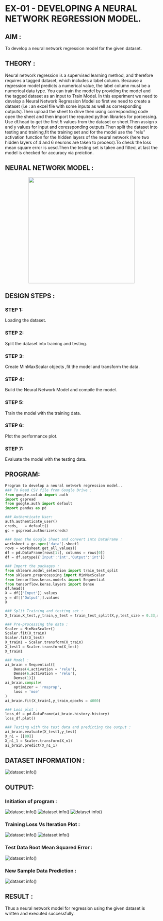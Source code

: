 # EX-01 - DEVELOPING A NEURAL NETWORK REGRESSION MODEL.

## AIM :
To develop a neural network regression model for the given dataset.

## THEORY :
Neural network regression is a supervised learning method, and therefore requires a tagged dataset, which includes a label column. Because a regression model predicts a numerical value, the label column must be a numerical data type. You can train the model by providing the model and the tagged dataset as an input to Train Model.
In this experiment we need to develop a Neural Network Regression Model so first we need to create a dataset (i.e : an excel file with some inputs as well as corresponding outputs).Then upload the sheet to drive then using corresponding code open the sheet and then import the required python libraries for porcessing.
Use df.head to get the first 5 values from the dataset or sheet.Then assign x and y values for input and coressponding outputs.Then split the dataset into testing and training,fit the training set and for the model use the "relu" activation function for the hidden layers of the neural network (here two hidden layers of 4 and 6 neurons are taken to process).To check the loss mean square error is uesd.Then the testing set is taken and fitted, at last the model is checked for accuracy via preiction.

## NEURAL NETWORK MODEL :
<p align="center">
<img width="350" src="neural-network-model.png"> </p>

## DESIGN STEPS :
### STEP 1:
Loading the dataset.

### STEP 2:
Split the dataset into training and testing.

### STEP 3:
Create MinMaxScalar objects ,fit the model and transform the data.

### STEP 4:
Build the Neural Network Model and compile the model.

### STEP 5:
Train the model with the training data.

### STEP 6:
Plot the performance plot.

### STEP 7:
Evaluate the model with the testing data.

## PROGRAM:
```python
Program to develop a neural network regression model..
### To Read CSV file from Google Drive :
from google.colab import auth
import gspread
from google.auth import default
import pandas as pd

### Authenticate User:
auth.authenticate_user()
creds, _ = default()
gc = gspread.authorize(creds)

### Open the Google Sheet and convert into DataFrame :
worksheet = gc.open('data').sheet1
rows = worksheet.get_all_values()
df = pd.DataFrame(rows[1:], columns = rows[0])
df = df.astype({'Input':'int','Output':'int'})

### Import the packages :
from sklearn.model_selection import train_test_split
from sklearn.preprocessing import MinMaxScaler
from tensorflow.keras.models import Sequential
from tensorflow.keras.layers import Dense
df.head()
X = df[['Input']].values
y = df[['Output']].values
X

### Split Training and testing set :
X_train,X_test,y_train,y_test = train_test_split(X,y,test_size = 0.33,random_state = 42)

### Pre-processing the data :
Scaler = MinMaxScaler()
Scaler.fit(X_train)
Scaler.fit(X_test)
X_train1 = Scaler.transform(X_train)
X_test1 = Scaler.transform(X_test)
X_train1

### Model :
ai_brain = Sequential([
    Dense(4,activation = 'relu'),
    Dense(6,activation = 'relu'),
    Dense(1)])
ai_brain.compile(
    optimizer = 'rmsprop',
    loss = 'mse'
)
ai_brain.fit(X_train1,y_train,epochs = 4000)

### Loss plot :
loss_df = pd.DataFrame(ai_brain.history.history)
loss_df.plot()

### Testing with the test data and predicting the output :
ai_brain.evaluate(X_test1,y_test)
X_n1 = [[89]]
X_n1_1 = Scaler.transform(X_n1)
ai_brain.predict(X_n1_1)
```

## DATASET INFORMATION :
![dataset info()](out1.png)

## OUTPUT:

### Initiation of program :

![dataset info()](out2.png)
![dataset info()](out3.png)
![dataset info()](out4.png)

### Training Loss Vs Iteration Plot :
![dataset info()](out5.png)
![dataset info()](out6.png)

### Test Data Root Mean Squared Error :
![dataset info()](out7.png)

### New Sample Data Prediction :
![dataset info()](out8.png)

## RESULT :
Thus a neural network model for regression using the given dataset is written and executed successfully.
